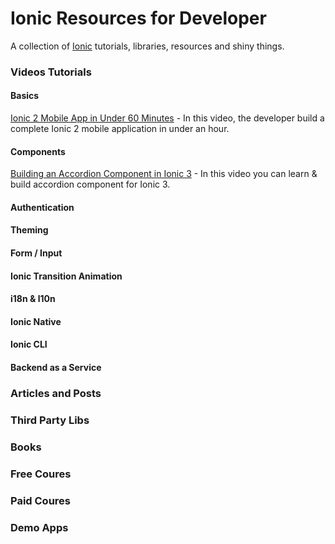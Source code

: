 # Ionic Resources for Developer
A collection of [Ionic](https://ionicframework.com) tutorials, libraries, resources and shiny things.

### Videos Tutorials

#### Basics
[Ionic 2 Mobile App in Under 60 Minutes](https://www.youtube.com/watch?v=ilM8YorL_jI) - In this video, the developer build a complete Ionic 2 mobile application in under an hour.

#### Components
[Building an Accordion Component in Ionic 3](https://www.youtube.com/watch?v=47DP2db-4k8) - In this video you can learn & build accordion component for Ionic 3.

#### Authentication

#### Theming

#### Form / Input

#### Ionic Transition Animation

#### i18n & l10n

#### Ionic Native

#### Ionic CLI

#### Backend as a Service

### Articles and Posts

### Third Party Libs

### Books

### Free Coures

### Paid Coures

### Demo Apps

